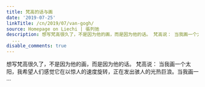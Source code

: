```yaml
---
title: 梵高的话与画
date: '2019-07-25'
linkTitle: /cn/2019/07/van-gogh/
source: Homepage on Liechi | 張列弛
description: 想写梵高很久了，不是因为他的画，而是因为他的话。 梵高说： 当我画一个太阳，我希望人们感觉它在以惊人的速度旋转，正在发出骇人的光热巨浪。当我画一
  ...
disable_comments: true
---
```

想写梵高很久了，不是因为他的画，而是因为他的话。 梵高说： 当我画一个太阳，我希望人们感觉它在以惊人的速度旋转，正在发出骇人的光热巨浪。当我画一 ...